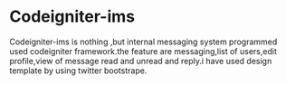 Codeigniter-ims
===============

Codeigniter-ims is nothing ,but internal messaging system programmed used codeigniter framework.the feature are messaging,list of users,edit profile,view of message read and unread and reply.i have used design template by using twitter bootstrape.
